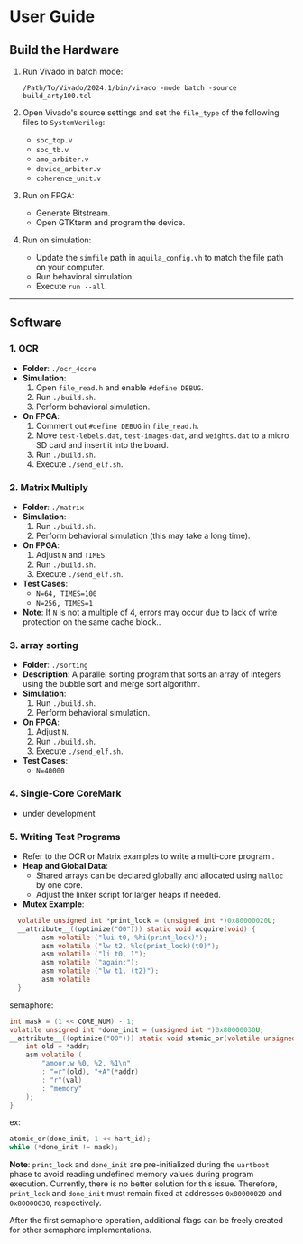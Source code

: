 # User Guide

## Build the Hardware

1. Run Vivado in batch mode:
    ```
    /Path/To/Vivado/2024.1/bin/vivado -mode batch -source build_arty100.tcl
    ```
2. Open Vivado's source settings and set the `file_type` of the following files to `SystemVerilog`:
    - `soc_top.v`
    - `soc_tb.v`
    - `amo_arbiter.v`
    - `device_arbiter.v`
    - `coherence_unit.v`

3. Run on FPGA:
    - Generate Bitstream.
    - Open GTKterm and program the device.

4. Run on simulation:
    - Update the `simfile` path in `aquila_config.vh` to match the file path on your computer.
    - Run behavioral simulation.
    - Execute `run --all`.

---

## Software

### 1. OCR
- **Folder**: `./ocr_4core`
- **Simulation**:
  1. Open `file_read.h` and enable `#define DEBUG`.
  2. Run `./build.sh`.
  3. Perform behavioral simulation.
- **On FPGA**:
  1. Comment out `#define DEBUG` in `file_read.h`.
  2. Move `test-lebels.dat`, `test-images-dat`, and `weights.dat` to a micro SD card and insert it into the board.
  3. Run `./build.sh`.
  4. Execute `./send_elf.sh`.

### 2. Matrix Multiply
- **Folder**: `./matrix`
- **Simulation**:
  1. Run `./build.sh`.
  2. Perform behavioral simulation (this may take a long time).
- **On FPGA**:
  1. Adjust `N` and `TIMES`.
  2. Run `./build.sh`.
  3. Execute `./send_elf.sh`.
- **Test Cases**:
  - `N=64, TIMES=100`
  - `N=256, TIMES=1`
- **Note**: If `N` is not a multiple of 4, errors may occur due to lack of write protection on the same cache block..

### 3. array sorting
- **Folder**: `./sorting`
- **Description**: A parallel sorting program that sorts an array of integers using the bubble sort and merge sort algorithm.
- **Simulation**:
  1. Run `./build.sh`.
  2. Perform behavioral simulation.
- **On FPGA**:
  1. Adjust `N`.
  2. Run `./build.sh`.
  3. Execute `./send_elf.sh`.
- **Test Cases**:
  - `N=40000`

### 4. Single-Core CoreMark
- under development

### 5. Writing Test Programs
- Refer to the OCR or Matrix examples to write a multi-core program..
- **Heap and Global Data**:
  - Shared arrays can be declared globally and allocated using `malloc` by one core.
  - Adjust the linker script for larger heaps if needed.
- **Mutex Example**:
```c
  volatile unsigned int *print_lock = (unsigned int *)0x80000020U;
  __attribute__((optimize("O0"))) static void acquire(void) {
        asm volatile ("lui t0, %hi(print_lock)");
        asm volatile ("lw t2, %lo(print_lock)(t0)");
        asm volatile ("li t0, 1");
        asm volatile ("again:");
        asm volatile ("lw t1, (t2)");
        asm volatile
  }
```

semaphore:
```c
int mask = (1 << CORE_NUM) - 1;
volatile unsigned int *done_init = (unsigned int *)0x80000030U;
__attribute__((optimize("O0"))) static void atomic_or(volatile unsigned int *addr, int val) {
    int old = *addr;
    asm volatile (
        "amoor.w %0, %2, %1\n"
        : "=r"(old), "+A"(*addr)
        : "r"(val)
        : "memory"
    );
}   
```

ex:
```c
atomic_or(done_init, 1 << hart_id);
while (*done_init != mask);
```

**Note**: `print_lock` and `done_init` are pre-initialized during the `uartboot` phase to avoid reading undefined memory values during program execution. Currently, there is no better solution for this issue. Therefore, `print_lock` and `done_init` must remain fixed at addresses `0x80000020` and `0x80000030`, respectively.

After the first semaphore operation, additional flags can be freely created for other semaphore implementations.
